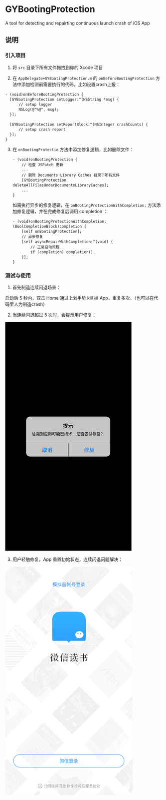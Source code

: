 # GYBootingProtection
A tool for detecting and repairting continuous launch crash of iOS App

## 说明
### 引入项目

1. 将 `src` 目录下所有文件拖拽到你的 Xcode 项目

2. 在 `AppDelegate+GYBootingProtection.m` 的 `onBeforeBootingProtection` 方法中添加检测前需要执行的代码，比如设置crash上报：

  ```
  - (void)onBeforeBootingProtection {
    [GYBootingProtection setLogger:^(NSString *msg) {
        // setup logger
        NSLog(@"%@", msg);
    }];
    
    [GYBootingProtection setReportBlock:^(NSInteger crashCounts) {
        // setup crash report
    }];
  }
  ```

3. 在 `onBootingProtectio` 方法中添加修复逻辑，比如删除文件：

	```
	- (void)onBootingProtection {
		// 检查 JSPatch 更新
		...
		// 删除 Documents Library Caches 目录下所有文件
		[GYBootingProtection deleteAllFilesUnderDocumentsLibraryCaches];
    	...
	}
	```
	
	如需执行异步的修复逻辑，在 `onBootingProtectionWithCompletion:` 方法添加修复逻辑，并在完成修复后调用 completion ：

	```
	- (void)onBootingProtectionWithCompletion:(BoolCompletionBlock)completion {
   		[self onBootingProtection];
    	// 异步修复
   		[self asyncRepairWithCompletion:^(void) {
	    	// 正常启动流程
   			if (completion) completion();
   		}];
	}
	```

### 测试与使用

1. 首先制造连续闪退场景：

  启动后 5 秒内，双击 Home 通过上划手势 kill 掉 App，重复多次。（也可以在代码里人为制造crash）

2. 当连续闪退超过 5 次时，会提示用户修复：

  ![img](./img/GYBootingProtectionTips.png)

3. 用户轻触修复，App 重置初始状态，连续闪退问题解决：

  ![img](./img/GYBootingProtectionAfter.png)

